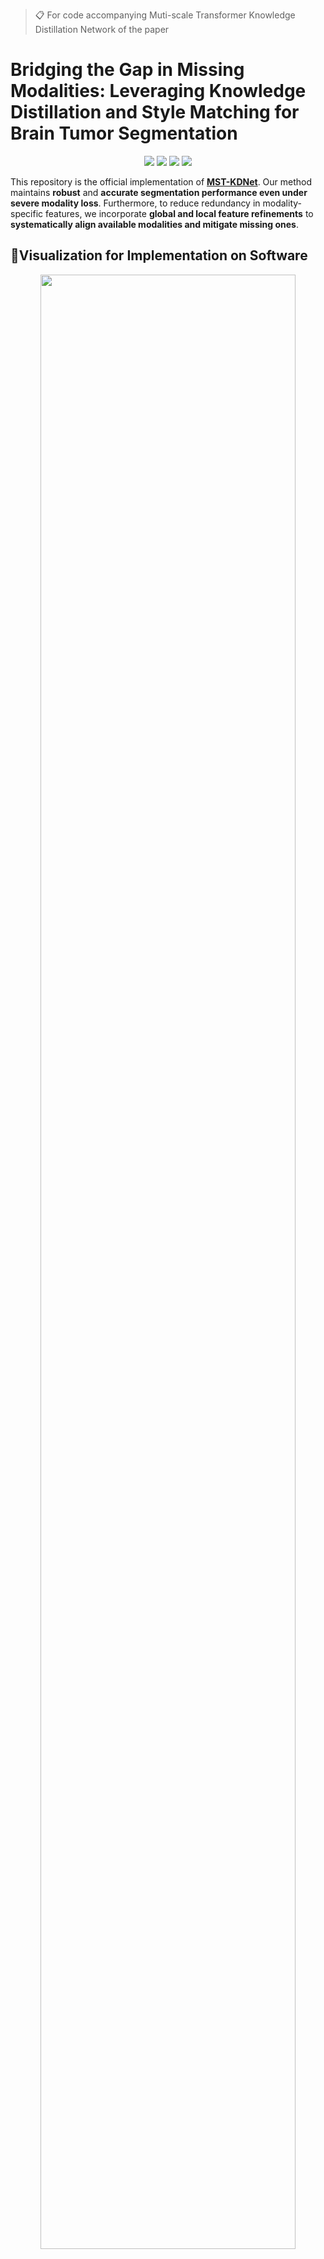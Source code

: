 >📋 For code accompanying Muti-scale Transformer Knowledge Distillation Network of the paper

# Bridging the Gap in Missing Modalities: Leveraging Knowledge Distillation and Style Matching for Brain Tumor Segmentation

<div align="center">

[![](https://img.shields.io/github/stars/Quanato607/MST-KDNet)](https://github.com/Quanato607/MST-KDNet)
[![](https://img.shields.io/github/forks/Quanato607/MST-KDNet)](https://github.com/Quanato607/MST-KDNet)
[![](https://img.shields.io/badge/project-page-red.svg)](https://github.com/Quanato607/MST-KDNet)
[![](https://img.shields.io/badge/arXiv-2403.01427-green.svg)](https://arxiv.org/abs/2030.12345)
</div>

This repository is the official implementation of **[MST-KDNet](https://arxiv.org/abs/2030.12345)**. Our method maintains **robust** and **accurate segmentation performance even under severe modality loss**. Furthermore, to reduce redundancy in modality-specific features, we incorporate **global and local feature refinements** to **systematically align available modalities and mitigate missing ones**.

## 🎥Visualization for Implementation on Software 

<div align="center">
<img src="https://github.com/Quanato607/MST-KDNet/blob/main/imgs/implementation.gif" width="90%">
</div>

## 💡Primary contributions

To overcome the challenges of missing or incomplete MRI modalities in brain tumor segmentation, we propose **MST-KDNet**. This is a novel framework for **cross-modality consistency** and **robust tumor segmentation in 3D medical images based on knowledge distillation and style matching**. Our key contributions are summarized as follows:

1) 🕐 MST-KDNet architecture achieves **efficient segmentation** under **missing modalities** by selectively aligning multi-scale Transformer features. This design effectively bridges modality gaps while preserving tumor boundary details.

2) 🕑 MST-KDNet significantly accelerates **inference**, **requiring only a compact distillation procedure instead of heavy fusion modules**, making it more adaptable to real-world clinical settings.

3) 🕒 We introduce **Global Style Matching Module (GSME)** to harmonize **heterogeneous modality features** and **retain texture consistency** even with severely missing imaging signals, without extra costly training data.

4) 🕓 Extensive experiments on both the **BraTS 2024** and **FeTS 2024 datasets** demonstrate **superior performance** and **robustness** of MST-KDNet, achieving state-of-the-art results especially in scenarios with multiple missing modalities.

## 🧗Proposed method
<br><br>
![](./imgs/fig1.png)
<br><br>

The overall framework of **MST-KDNet**. The Teacher propagation processes all available modalities, while the student propagation accommodates incomplete inputs.

## Table of Contents
- [Requirements](#-Requirements)
- [Training](#-Training)
- [Evaluation](#-Evaluation)
- [Results](#-Results)
- [Contributing](#-Contributing)

## 📝 Requirements

To install requirements:

```setup
pip install -r requirements.txt
```

## 🔥 Training

To train our model in the paper, run this command:

```train
python train.py
```

>📋 Before training, specify the data set and training configuration using the config.xml file

## 📃 Evaluation

To evaluate our model in the paper, run this command:

```eval
python eval.py
```

<br><br>
![](./imgs/fig2.png)
<br><br>

>📋 Comparison of segmentation results under four missing-modality scenarios: (1) all modalities, (2) FLAIR + T1ce + T2, (3) FLAIR + T1ce, and (4) FLAIR only. From left to right, the figure shows T1, T2, T1ce, and FLAIR images; ground-truth labels for two patients; three columns of comparison-study results; three columns of ablation-study results; and our final segmentation. Color legend: WT = red + yellow + green, TC = red + yellow, ET = red.
  
## 🚀 Results

Our model achieves the following performance on :

### [Comparison Experiment on BraTS 2024](https://www.synapse.org/Synapse:syn53708249)
<br><br>
![](./imgs/c1.png)
<br><br>
<br><br>
![](./imgs/c2.png)
<br><br>

<table style="border-collapse: collapse; width:100%; text-align:center;">
  <caption style="margin-bottom:6px;">
    Comparison of Dice score for various state-of-the-art models (BraTS 2024). 
    <span style="color:red;">Red</span> represents the optimal value, 
    and <span style="color:blue;">Blue</span> represents the suboptimal value.
  </caption>
  <!-- 表头部分 -->
  <thead>
    <!-- 第一行：Type 与 FLAIR/T1/T1Gd/T2 多行合并 -->
    <tr>
      <th rowspan="4" style="border:1px solid #000; padding:4px;">Type</th>
      <th rowspan="4" style="border:1px solid #000; padding:4px;">
        FLAIR<br>T1<br>T1Gd<br>T2
      </th>
      <!-- 下方是 16 列圆圈/实心圆符号（分成四行），以及最右的 Avg. 合并四行 -->
      <th style="border:1px solid #000; padding:4px;">&#9675;</th>
      <th style="border:1px solid #000; padding:4px;">&#9675;</th>
      <th style="border:1px solid #000; padding:4px;">&#9675;</th>
      <th style="border:1px solid #000; padding:4px;">&#9679;</th>
      <th style="border:1px solid #000; padding:4px;">&#9675;</th>
      <th style="border:1px solid #000; padding:4px;">&#9675;</th>
      <th style="border:1px solid #000; padding:4px;">&#9679;</th>
      <th style="border:1px solid #000; padding:4px;">&#9675;</th>
      <th style="border:1px solid #000; padding:4px;">&#9679;</th>
      <th style="border:1px solid #000; padding:4px;">&#9679;</th>
      <th style="border:1px solid #000; padding:4px;">&#9679;</th>
      <th style="border:1px solid #000; padding:4px;">&#9679;</th>
      <th style="border:1px solid #000; padding:4px;">&#9679;</th>
      <th style="border:1px solid #000; padding:4px;">&#9675;</th>
      <th style="border:1px solid #000; padding:4px;">&#9679;</th>
      <th rowspan="4" style="border:1px solid #000; padding:4px;">Avg.</th>
    </tr>
    <!-- 第二行 -->
    <tr>
      <th style="border:1px solid #000; padding:4px;">&#9675;</th>
      <th style="border:1px solid #000; padding:4px;">&#9675;</th>
      <th style="border:1px solid #000; padding:4px;">&#9679;</th>
      <th style="border:1px solid #000; padding:4px;">&#9675;</th>
      <th style="border:1px solid #000; padding:4px;">&#9675;</th>
      <th style="border:1px solid #000; padding:4px;">&#9679;</th>
      <th style="border:1px solid #000; padding:4px;">&#9679;</th>
      <th style="border:1px solid #000; padding:4px;">&#9679;</th>
      <th style="border:1px solid #000; padding:4px;">&#9675;</th>
      <th style="border:1px solid #000; padding:4px;">&#9675;</th>
      <th style="border:1px solid #000; padding:4px;">&#9679;</th>
      <th style="border:1px solid #000; padding:4px;">&#9679;</th>
      <th style="border:1px solid #000; padding:4px;">&#9675;</th>
      <th style="border:1px solid #000; padding:4px;">&#9679;</th>
      <th style="border:1px solid #000; padding:4px;">&#9679;</th>
      <th style="border:1px solid #000; padding:4px;">&#9679;</th>
    </tr>
    <!-- 第三行 -->
    <tr>
      <th style="border:1px solid #000; padding:4px;">&#9675;</th>
      <th style="border:1px solid #000; padding:4px;">&#9679;</th>
      <th style="border:1px solid #000; padding:4px;">&#9675;</th>
      <th style="border:1px solid #000; padding:4px;">&#9675;</th>
      <th style="border:1px solid #000; padding:4px;">&#9679;</th>
      <th style="border:1px solid #000; padding:4px;">&#9679;</th>
      <th style="border:1px solid #000; padding:4px;">&#9675;</th>
      <th style="border:1px solid #000; padding:4px;">&#9675;</th>
      <th style="border:1px solid #000; padding:4px;">&#9675;</th>
      <th style="border:1px solid #000; padding:4px;">&#9679;</th>
      <th style="border:1px solid #000; padding:4px;">&#9679;</th>
      <th style="border:1px solid #000; padding:4px;">&#9675;</th>
      <th style="border:1px solid #000; padding:4px;">&#9679;</th>
      <th style="border:1px solid #000; padding:4px;">&#9679;</th>
      <th style="border:1px solid #000; padding:4px;">&#9679;</th>
      <th style="border:1px solid #000; padding:4px;"></th>
    </tr>
    <!-- 第四行 -->
    <tr>
      <th style="border:1px solid #000; padding:4px;">&#9679;</th>
      <th style="border:1px solid #000; padding:4px;">&#9675;</th>
      <th style="border:1px solid #000; padding:4px;">&#9675;</th>
      <th style="border:1px solid #000; padding:4px;">&#9675;</th>
      <th style="border:1px solid #000; padding:4px;">&#9679;</th>
      <th style="border:1px solid #000; padding:4px;">&#9675;</th>
      <th style="border:1px solid #000; padding:4px;">&#9675;</th>
      <th style="border:1px solid #000; padding:4px;">&#9679;</th>
      <th style="border:1px solid #000; padding:4px;">&#9679;</th>
      <th style="border:1px solid #000; padding:4px;">&#9675;</th>
      <th style="border:1px solid #000; padding:4px;">&#9675;</th>
      <th style="border:1px solid #000; padding:4px;">&#9679;</th>
      <th style="border:1px solid #000; padding:4px;">&#9679;</th>
      <th style="border:1px solid #000; padding:4px;">&#9679;</th>
      <th style="border:1px solid #000; padding:4px;">&#9679;</th>
      <th style="border:1px solid #000; padding:4px;"></th>
    </tr>
  </thead>
  
  <!-- 表格内容部分 -->
  <tbody>
    <!-- WT 行数据 -->
    <tr>
      <td style="border:1px solid #000; padding:4px;" rowspan="7">WT</td>
      <td style="border:1px solid #000; padding:4px;">RA-HVED</td>
      <td style="border:1px solid #000; padding:4px;"><span style="color:blue;">75.4</span></td>
      <td style="border:1px solid #000; padding:4px;">51.3</td>
      <td style="border:1px solid #000; padding:4px;">9.5</td>
      <td style="border:1px solid #000; padding:4px;">71.4</td>
      <td style="border:1px solid #000; padding:4px;">
        <span style="color:blue;">77.5</span>
      </td>
      <td style="border:1px solid #000; padding:4px;">53.4</td>
      <td style="border:1px solid #000; padding:4px;">72.9</td>
      <td style="border:1px solid #000; padding:4px;">76.1</td>
      <td style="border:1px solid #000; padding:4px;">80.1</td>
      <td style="border:1px solid #000; padding:4px;">72.9</td>
      <td style="border:1px solid #000; padding:4px;">72.9</td>
      <td style="border:1px solid #000; padding:4px;">80.6</td>
      <td style="border:1px solid #000; padding:4px;">80.4</td>
      <td style="border:1px solid #000; padding:4px;">
        <span style="color:blue;">77.7</span>
      </td>
      <td style="border:1px solid #000; padding:4px;">80.1</td>
      <td style="border:1px solid #000; padding:4px;">68.8</td>
    </tr>
    <tr>
      <td style="border:1px solid #000; padding:4px;">RMBTS</td>
      <td style="border:1px solid #000; padding:4px;">70.1</td>
      <td style="border:1px solid #000; padding:4px;">51.2</td>
      <td style="border:1px solid #000; padding:4px;">51.8</td>
      <td style="border:1px solid #000; padding:4px;">65.0</td>
      <td style="border:1px solid #000; padding:4px;">75.3</td>
      <td style="border:1px solid #000; padding:4px;">60.6</td>
      <td style="border:1px solid #000; padding:4px;">76.4</td>
      <td style="border:1px solid #000; padding:4px;">75.0</td>
      <td style="border:1px solid #000; padding:4px;">77.3</td>
      <td style="border:1px solid #000; padding:4px;">76.0</td>
      <td style="border:1px solid #000; padding:4px;">79.3</td>
      <td style="border:1px solid #000; padding:4px;">79.7</td>
      <td style="border:1px solid #000; padding:4px;">80.3</td>
      <td style="border:1px solid #000; padding:4px;">76.1</td>
      <td style="border:1px solid #000; padding:4px;">80.9</td>
      <td style="border:1px solid #000; padding:4px;">71.7</td>
    </tr>
    <tr>
      <td style="border:1px solid #000; padding:4px;">mmformer</td>
      <td style="border:1px solid #000; padding:4px;">72.6</td>
      <td style="border:1px solid #000; padding:4px;">55.5</td>
      <td style="border:1px solid #000; padding:4px;">61.3</td>
      <td style="border:1px solid #000; padding:4px;">72.7</td>
      <td style="border:1px solid #000; padding:4px;">74.3</td>
      <td style="border:1px solid #000; padding:4px;">65.4</td>
      <td style="border:1px solid #000; padding:4px;">79.2</td>
      <td style="border:1px solid #000; padding:4px;">75.1</td>
      <td style="border:1px solid #000; padding:4px;">79.6</td>
      <td style="border:1px solid #000; padding:4px;">78.3</td>
      <td style="border:1px solid #000; padding:4px;">80.0</td>
      <td style="border:1px solid #000; padding:4px;">80.7</td>
      <td style="border:1px solid #000; padding:4px;">81.0</td>
      <td style="border:1px solid #000; padding:4px;">75.6</td>
      <td style="border:1px solid #000; padding:4px;">81.3</td>
      <td style="border:1px solid #000; padding:4px;">74.2</td>
    </tr>
    <tr>
      <td style="border:1px solid #000; padding:4px;">M2FTrans</td>
      <td style="border:1px solid #000; padding:4px;">72.5</td>
      <td style="border:1px solid #000; padding:4px;">58.8</td>
      <td style="border:1px solid #000; padding:4px;">62.0</td>
      <td style="border:1px solid #000; padding:4px;">73.0</td>
      <td style="border:1px solid #000; padding:4px;">73.9</td>
      <td style="border:1px solid #000; padding:4px;">64.2</td>
      <td style="border:1px solid #000; padding:4px;">77.4</td>
      <td style="border:1px solid #000; padding:4px;">73.6</td>
      <td style="border:1px solid #000; padding:4px;">78.9</td>
      <td style="border:1px solid #000; padding:4px;">77.0</td>
      <td style="border:1px solid #000; padding:4px;">77.3</td>
      <td style="border:1px solid #000; padding:4px;">78.5</td>
      <td style="border:1px solid #000; padding:4px;">79.5</td>
      <td style="border:1px solid #000; padding:4px;">74.2</td>
      <td style="border:1px solid #000; padding:4px;">78.8</td>
      <td style="border:1px solid #000; padding:4px;">73.3</td>
    </tr>
    <tr>
      <td style="border:1px solid #000; padding:4px;">ACN</td>
      <td style="border:1px solid #000; padding:4px;">69.6</td>
      <td style="border:1px solid #000; padding:4px;">58.7</td>
      <td style="border:1px solid #000; padding:4px;">60.1</td>
      <td style="border:1px solid #000; padding:4px;">80.7</td>
      <td style="border:1px solid #000; padding:4px;">71.8</td>
      <td style="border:1px solid #000; padding:4px;">63.6</td>
      <td style="border:1px solid #000; padding:4px;">82.1</td>
      <td style="border:1px solid #000; padding:4px;">72.2</td>
      <td style="border:1px solid #000; padding:4px;">82.3</td>
      <td style="border:1px solid #000; padding:4px;">81.3</td>
      <td style="border:1px solid #000; padding:4px;">82.0</td>
      <td style="border:1px solid #000; padding:4px;">82.8</td>
      <td style="border:1px solid #000; padding:4px;">82.0</td>
      <td style="border:1px solid #000; padding:4px;">72.5</td>
      <td style="border:1px solid #000; padding:4px;">82.5</td>
      <td style="border:1px solid #000; padding:4px;">75.0</td>
    </tr>
    <tr>
      <td style="border:1px solid #000; padding:4px;">SMUNet</td>
      <td style="border:1px solid #000; padding:4px;">75.0</td>
      <td style="border:1px solid #000; padding:4px;">
        <span style="color:blue;">67.9</span>
      </td>
      <td style="border:1px solid #000; padding:4px;">
        <span style="color:blue;">69.6</span>
      </td>
      <td style="border:1px solid #000; padding:4px;">
        <span style="color:blue;">84.2</span>
      </td>
      <td style="border:1px solid #000; padding:4px;">76.7</td>
      <td style="border:1px solid #000; padding:4px;">
        <span style="color:blue;">70.6</span>
      </td>
      <td style="border:1px solid #000; padding:4px;">
        <span style="color:blue;">84.6</span>
      </td>
      <td style="border:1px solid #000; padding:4px;">
        <span style="color:blue;">77.1</span>
      </td>
      <td style="border:1px solid #000; padding:4px;">
        <span style="color:blue;">85.2</span>
      </td>
      <td style="border:1px solid #000; padding:4px;">
        <span style="color:blue;">85.2</span>
      </td>
      <td style="border:1px solid #000; padding:4px;">
        <span style="color:blue;">85.4</span>
      </td>
      <td style="border:1px solid #000; padding:4px;">
        <span style="color:blue;">85.6</span>
      </td>
      <td style="border:1px solid #000; padding:4px;">
        <span style="color:blue;">86.0</span>
      </td>
      <td style="border:1px solid #000; padding:4px;">77.2</td>
      <td style="border:1px solid #000; padding:4px;">
        <span style="color:blue;">86.0</span>
      </td>
      <td style="border:1px solid #000; padding:4px;">
        <span style="color:blue;">79.7</span>
      </td>
    </tr>
    <tr>
      <td style="border:1px solid #000; padding:4px;">MST-KDNet</td>
      <td style="border:1px solid #000; padding:4px;">
        <span style="color:red;">77.2</span>
      </td>
      <td style="border:1px solid #000; padding:4px;">
        <span style="color:red;">72.9</span>
      </td>
      <td style="border:1px solid #000; padding:4px;">
        <span style="color:red;">73.5</span>
      </td>
      <td style="border:1px solid #000; padding:4px;">
        <span style="color:red;">84.7</span>
      </td>
      <td style="border:1px solid #000; padding:4px;">
        <span style="color:red;">79.8</span>
      </td>
      <td style="border:1px solid #000; padding:4px;">
        <span style="color:red;">75.1</span>
      </td>
      <td style="border:1px solid #000; padding:4px;">
        <span style="color:red;">85.7</span>
      </td>
      <td style="border:1px solid #000; padding:4px;">
        <span style="color:red;">79.3</span>
      </td>
      <td style="border:1px solid #000; padding:4px;">
        <span style="color:red;">85.8</span>
      </td>
      <td style="border:1px solid #000; padding:4px;">
        <span style="color:red;">86.4</span>
      </td>
      <td style="border:1px solid #000; padding:4px;">
        <span style="color:red;">86.5</span>
      </td>
      <td style="border:1px solid #000; padding:4px;">
        <span style="color:red;">86.1</span>
      </td>
      <td style="border:1px solid #000; padding:4px;">
        <span style="color:red;">86.9</span>
      </td>
      <td style="border:1px solid #000; padding:4px;">
        <span style="color:red;">80.0</span>
      </td>
      <td style="border:1px solid #000; padding:4px;">
        <span style="color:red;">86.8</span>
      </td>
      <td style="border:1px solid #000; padding:4px;">
        <span style="color:red;">81.8</span>
      </td>
    </tr>
    
    <!-- TC 行数据 -->
    <tr>
      <td style="border:1px solid #000; padding:4px;" rowspan="7">TC</td>
      <td style="border:1px solid #000; padding:4px;">RA-HVED</td>
      <td style="border:1px solid #000; padding:4px;">26.5</td>
      <td style="border:1px solid #000; padding:4px;">54.2</td>
      <td style="border:1px solid #000; padding:4px;">9.4</td>
      <td style="border:1px solid #000; padding:4px;">
        <span style="color:blue;">41.1</span>
      </td>
      <td style="border:1px solid #000; padding:4px;">61.3</td>
      <td style="border:1px solid #000; padding:4px;">54.8</td>
      <td style="border:1px solid #000; padding:4px;">41.9</td>
      <td style="border:1px solid #000; padding:4px;">29.2</td>
      <td style="border:1px solid #000; padding:4px;">40.5</td>
      <td style="border:1px solid #000; padding:4px;">61.9</td>
      <td style="border:1px solid #000; padding:4px;">62.5</td>
      <td style="border:1px solid #000; padding:4px;">43.2</td>
      <td style="border:1px solid #000; padding:4px;">64.0</td>
      <td style="border:1px solid #000; padding:4px;">61.9</td>
      <td style="border:1px solid #000; padding:4px;">65.0</td>
      <td style="border:1px solid #000; padding:4px;">47.8</td>
    </tr>
    <tr>
      <td style="border:1px solid #000; padding:4px;">RMBTS</td>
      <td style="border:1px solid #000; padding:4px;">10.9</td>
      <td style="border:1px solid #000; padding:4px;">36.5</td>
      <td style="border:1px solid #000; padding:4px;">12.6</td>
      <td style="border:1px solid #000; padding:4px;">11.2</td>
      <td style="border:1px solid #000; padding:4px;">40.4</td>
      <td style="border:1px solid #000; padding:4px;">37.6</td>
      <td style="border:1px solid #000; padding:4px;">16.8</td>
      <td style="border:1px solid #000; padding:4px;">15.2</td>
      <td style="border:1px solid #000; padding:4px;">14.5</td>
      <td style="border:1px solid #000; padding:4px;">38.9</td>
      <td style="border:1px solid #000; padding:4px;">40.1</td>
      <td style="border:1px solid #000; padding:4px;">17.4</td>
      <td style="border:1px solid #000; padding:4px;">40.4</td>
      <td style="border:1px solid #000; padding:4px;">40.9</td>
      <td style="border:1px solid #000; padding:4px;">40.6</td>
      <td style="border:1px solid #000; padding:4px;">27.6</td>
    </tr>
    <tr>
      <td style="border:1px solid #000; padding:4px;">mmformer</td>
      <td style="border:1px solid #000; padding:4px;">
        <span style="color:blue;">47.2</span>
      </td>
      <td style="border:1px solid #000; padding:4px;">52.3</td>
      <td style="border:1px solid #000; padding:4px;">
        <span style="color:blue;">44.4</span>
      </td>
      <td style="border:1px solid #000; padding:4px;">33.1</td>
      <td style="border:1px solid #000; padding:4px;">62.6</td>
      <td style="border:1px solid #000; padding:4px;">60.6</td>
      <td style="border:1px solid #000; padding:4px;">
        <span style="color:blue;">49.6</span>
      </td>
      <td style="border:1px solid #000; padding:4px;">
        <span style="color:red;">51.1</span>
      </td>
      <td style="border:1px solid #000; padding:4px;">
        <span style="color:blue;">49.6</span>
      </td>
      <td style="border:1px solid #000; padding:4px;">60.6</td>
      <td style="border:1px solid #000; padding:4px;">64.3</td>
      <td style="border:1px solid #000; padding:4px;">
        <span style="color:blue;">52.6</span>
      </td>
      <td style="border:1px solid #000; padding:4px;">65.5</td>
      <td style="border:1px solid #000; padding:4px;">65.3</td>
      <td style="border:1px solid #000; padding:4px;">67.0</td>
      <td style="border:1px solid #000; padding:4px;">
        <span style="color:blue;">55.1</span>
      </td>
    </tr>
    <tr>
      <td style="border:1px solid #000; padding:4px;">M2FTrans</td>
      <td style="border:1px solid #000; padding:4px;">46.6</td>
      <td style="border:1px solid #000; padding:4px;">53.3</td>
      <td style="border:1px solid #000; padding:4px;">43.3</td>
      <td style="border:1px solid #000; padding:4px;">33.8</td>
      <td style="border:1px solid #000; padding:4px;">60.0</td>
      <td style="border:1px solid #000; padding:4px;">57.7</td>
      <td style="border:1px solid #000; padding:4px;">46.7</td>
      <td style="border:1px solid #000; padding:4px;">48.5</td>
      <td style="border:1px solid #000; padding:4px;">48.3</td>
      <td style="border:1px solid #000; padding:4px;">57.8</td>
      <td style="border:1px solid #000; padding:4px;">60.0</td>
      <td style="border:1px solid #000; padding:4px;">49.6</td>
      <td style="border:1px solid #000; padding:4px;">61.5</td>
      <td style="border:1px solid #000; padding:4px;">60.8</td>
      <td style="border:1px solid #000; padding:4px;">62.0</td>
      <td style="border:1px solid #000; padding:4px;">52.7</td>
    </tr>
    <tr>
      <td style="border:1px solid #000; padding:4px;">ACN</td>
      <td style="border:1px solid #000; padding:4px;">21.2</td>
      <td style="border:1px solid #000; padding:4px;">54.2</td>
      <td style="border:1px solid #000; padding:4px;">19.5</td>
      <td style="border:1px solid #000; padding:4px;">22.5</td>
      <td style="border:1px solid #000; padding:4px;">58.8</td>
      <td style="border:1px solid #000; padding:4px;">57.9</td>
      <td style="border:1px solid #000; padding:4px;">26.1</td>
      <td style="border:1px solid #000; padding:4px;">23.2</td>
      <td style="border:1px solid #000; padding:4px;">26.7</td>
      <td style="border:1px solid #000; padding:4px;">60.0</td>
      <td style="border:1px solid #000; padding:4px;">63.8</td>
      <td style="border:1px solid #000; padding:4px;">28.3</td>
      <td style="border:1px solid #000; padding:4px;">62.6</td>
      <td style="border:1px solid #000; padding:4px;">62.7</td>
      <td style="border:1px solid #000; padding:4px;">64.1</td>
      <td style="border:1px solid #000; padding:4px;">43.4</td>
    </tr>
    <tr>
      <td style="border:1px solid #000; padding:4px;">SMUNet</td>
      <td style="border:1px solid #000; padding:4px;">29.3</td>
      <td style="border:1px solid #000; padding:4px;">
        <span style="color:blue;">64.1</span>
      </td>
      <td style="border:1px solid #000; padding:4px;">28.2</td>
      <td style="border:1px solid #000; padding:4px;">28.8</td>
      <td style="border:1px solid #000; padding:4px;">
        <span style="color:blue;">67.3</span>
      </td>
      <td style="border:1px solid #000; padding:4px;">
        <span style="color:blue;">67.1</span>
      </td>
      <td style="border:1px solid #000; padding:4px;">32.6</td>
      <td style="border:1px solid #000; padding:4px;">31.5</td>
      <td style="border:1px solid #000; padding:4px;">32.5</td>
      <td style="border:1px solid #000; padding:4px;">
        <span style="color:blue;">66.9</span>
      </td>
      <td style="border:1px solid #000; padding:4px;">
        <span style="color:blue;">70.4</span>
      </td>
      <td style="border:1px solid #000; padding:4px;">33.7</td>
      <td style="border:1px solid #000; padding:4px;">
        <span style="color:blue;">69.4</span>
      </td>
      <td style="border:1px solid #000; padding:4px;">
        <span style="color:blue;">69.1</span>
      </td>
      <td style="border:1px solid #000; padding:4px;">
        <span style="color:blue;">69.8</span>
      </td>
      <td style="border:1px solid #000; padding:4px;">50.7</td>
    </tr>
    <tr>
      <td style="border:1px solid #000; padding:4px;">MST-KDNet</td>
      <td style="border:1px solid #000; padding:4px;">
        <span style="color:red;">47.3</span>
      </td>
      <td style="border:1px solid #000; padding:4px;">
        <span style="color:red;">68.3</span>
      </td>
      <td style="border:1px solid #000; padding:4px;">
        <span style="color:red;">44.5</span>
      </td>
      <td style="border:1px solid #000; padding:4px;">
        <span style="color:red;">33.9</span>
      </td>
      <td style="border:1px solid #000; padding:4px;">
        <span style="color:red;">70.3</span>
      </td>
      <td style="border:1px solid #000; padding:4px;">
        <span style="color:red;">71.3</span>
      </td>
      <td style="border:1px solid #000; padding:4px;">
        <span style="color:red;">50.1</span>
      </td>
      <td style="border:1px solid #000; padding:4px;">41.5</td>
      <td style="border:1px solid #000; padding:4px;">
        <span style="color:red;">50.2</span>
      </td>
      <td style="border:1px solid #000; padding:4px;">
        <span style="color:red;">72.0</span>
      </td>
      <td style="border:1px solid #000; padding:4px;">
        <span style="color:red;">74.1</span>
      </td>
      <td style="border:1px solid #000; padding:4px;">
        <span style="color:red;">53.6</span>
      </td>
      <td style="border:1px solid #000; padding:4px;">
        <span style="color:red;">72.5</span>
      </td>
      <td style="border:1px solid #000; padding:4px;">
        <span style="color:red;">72.6</span>
      </td>
      <td style="border:1px solid #000; padding:4px;">
        <span style="color:red;">73.1</span>
      </td>
      <td style="border:1px solid #000; padding:4px;">
        <span style="color:red;">59.5</span>
      </td>
    </tr>

    <!-- ET 行数据 -->
    <tr>
      <td style="border:1px solid #000; padding:4px;" rowspan="7">ET</td>
      <td style="border:1px solid #000; padding:4px;">RA-HVED</td>
      <td style="border:1px solid #000; padding:4px;">35.8</td>
      <td style="border:1px solid #000; padding:4px;">37.8</td>
      <td style="border:1px solid #000; padding:4px;">9.24</td>
      <td style="border:1px solid #000; padding:4px;">
        <span style="color:blue;">39.8</span>
      </td>
      <td style="border:1px solid #000; padding:4px;">42.3</td>
      <td style="border:1px solid #000; padding:4px;">36.6</td>
      <td style="border:1px solid #000; padding:4px;">42.6</td>
      <td style="border:1px solid #000; padding:4px;">43.8</td>
      <td style="border:1px solid #000; padding:4px;">44.4</td>
      <td style="border:1px solid #000; padding:4px;">44.1</td>
      <td style="border:1px solid #000; padding:4px;">43.9</td>
      <td style="border:1px solid #000; padding:4px;">48.4</td>
      <td style="border:1px solid #000; padding:4px;">46.8</td>
      <td style="border:1px solid #000; padding:4px;">40.7</td>
      <td style="border:1px solid #000; padding:4px;">45.9</td>
      <td style="border:1px solid #000; padding:4px;">40.1</td>
    </tr>
    <tr>
      <td style="border:1px solid #000; padding:4px;">RMBTS</td>
      <td style="border:1px solid #000; padding:4px;">7.9</td>
      <td style="border:1px solid #000; padding:4px;">37.8</td>
      <td style="border:1px solid #000; padding:4px;">10.0</td>
      <td style="border:1px solid #000; padding:4px;">8.2</td>
      <td style="border:1px solid #000; padding:4px;">41.9</td>
      <td style="border:1px solid #000; padding:4px;">40.1</td>
      <td style="border:1px solid #000; padding:4px;">13.1</td>
      <td style="border:1px solid #000; padding:4px;">11.8</td>
      <td style="border:1px solid #000; padding:4px;">10.8</td>
      <td style="border:1px solid #000; padding:4px;">40.6</td>
      <td style="border:1px solid #000; padding:4px;">43.5</td>
      <td style="border:1px solid #000; padding:4px;">14.0</td>
      <td style="border:1px solid #000; padding:4px;">42.3</td>
      <td style="border:1px solid #000; padding:4px;">44.1</td>
      <td style="border:1px solid #000; padding:4px;">55.2</td>
      <td style="border:1px solid #000; padding:4px;">28.1</td>
    </tr>
    <tr>
      <td style="border:1px solid #000; padding:4px;">mmformer</td>
      <td style="border:1px solid #000; padding:4px;">44.9</td>
      <td style="border:1px solid #000; padding:4px;">50.5</td>
      <td style="border:1px solid #000; padding:4px;">
        <span style="color:blue;">42.3</span>
      </td>
      <td style="border:1px solid #000; padding:4px;">31.4</td>
      <td style="border:1px solid #000; padding:4px;">61.3</td>
      <td style="border:1px solid #000; padding:4px;">59.0</td>
      <td style="border:1px solid #000; padding:4px;">45.3</td>
      <td style="border:1px solid #000; padding:4px;">
        <span style="color:blue;">49.4</span>
      </td>
      <td style="border:1px solid #000; padding:4px;">46.6</td>
      <td style="border:1px solid #000; padding:4px;">59.3</td>
      <td style="border:1px solid #000; padding:4px;">63.0</td>
      <td style="border:1px solid #000; padding:4px;">49.6</td>
      <td style="border:1px solid #000; padding:4px;">63.6</td>
      <td style="border:1px solid #000; padding:4px;">64.2</td>
      <td style="border:1px solid #000; padding:4px;">65.7</td>
      <td style="border:1px solid #000; padding:4px;">53.1</td>
    </tr>
    <tr>
      <td style="border:1px solid #000; padding:4px;">M2FTrans</td>
      <td style="border:1px solid #000; padding:4px;">
        <span style="color:blue;">47.1</span>
      </td>
      <td style="border:1px solid #000; padding:4px;">54.2</td>
      <td style="border:1px solid #000; padding:4px;">
        <span style="color:red;">44.6</span>
      </td>
      <td style="border:1px solid #000; padding:4px;">34.0</td>
      <td style="border:1px solid #000; padding:4px;">62.6</td>
      <td style="border:1px solid #000; padding:4px;">60.0</td>
      <td style="border:1px solid #000; padding:4px;">
        <span style="color:blue;">47.5</span>
      </td>
      <td style="border:1px solid #000; padding:4px;">
        <span style="color:blue;">49.4</span>
      </td>
      <td style="border:1px solid #000; padding:4px;">
        <span style="color:blue;">49.3</span>
      </td>
      <td style="border:1px solid #000; padding:4px;">60.2</td>
      <td style="border:1px solid #000; padding:4px;">62.7</td>
      <td style="border:1px solid #000; padding:4px;">
        <span style="color:blue;">50.4</span>
      </td>
      <td style="border:1px solid #000; padding:4px;">64.5</td>
      <td style="border:1px solid #000; padding:4px;">63.4</td>
      <td style="border:1px solid #000; padding:4px;">65.0</td>
      <td style="border:1px solid #000; padding:4px;">
        <span style="color:blue;">54.3</span>
      </td>
    </tr>
    <tr>
      <td style="border:1px solid #000; padding:4px;">ACN</td>
      <td style="border:1px solid #000; padding:4px;">18.0</td>
      <td style="border:1px solid #000; padding:4px;">55.2</td>
      <td style="border:1px solid #000; padding:4px;">16.9</td>
      <td style="border:1px solid #000; padding:4px;">19.6</td>
      <td style="border:1px solid #000; padding:4px;">59.8</td>
      <td style="border:1px solid #000; padding:4px;">59.6</td>
      <td style="border:1px solid #000; padding:4px;">22.2</td>
      <td style="border:1px solid #000; padding:4px;">19.2</td>
      <td style="border:1px solid #000; padding:4px;">22.4</td>
      <td style="border:1px solid #000; padding:4px;">60.8</td>
      <td style="border:1px solid #000; padding:4px;">65.1</td>
      <td style="border:1px solid #000; padding:4px;">23.9</td>
      <td style="border:1px solid #000; padding:4px;">64.0</td>
      <td style="border:1px solid #000; padding:4px;">64.3</td>
      <td style="border:1px solid #000; padding:4px;">65.9</td>
      <td style="border:1px solid #000; padding:4px;">42.5</td>
    </tr>
    <tr>
      <td style="border:1px solid #000; padding:4px;">SMUNet</td>
      <td style="border:1px solid #000; padding:4px;">25.5</td>
      <td style="border:1px solid #000; padding:4px;">
        <span style="color:blue;">64.8</span>
      </td>
      <td style="border:1px solid #000; padding:4px;">25.0</td>
      <td style="border:1px solid #000; padding:4px;">25.1</td>
      <td style="border:1px solid #000; padding:4px;">
        <span style="color:blue;">67.9</span>
      </td>
      <td style="border:1px solid #000; padding:4px;">
        <span style="color:blue;">68.1</span>
      </td>
      <td style="border:1px solid #000; padding:4px;">28.6</td>
      <td style="border:1px solid #000; padding:4px;">27.6</td>
      <td style="border:1px solid #000; padding:4px;">28.6</td>
      <td style="border:1px solid #000; padding:4px;">
        <span style="color:blue;">67.9</span>
      </td>
      <td style="border:1px solid #000; padding:4px;">
        <span style="color:blue;">70.6</span>
      </td>
      <td style="border:1px solid #000; padding:4px;">29.7</td>
      <td style="border:1px solid #000; padding:4px;">
        <span style="color:blue;">69.8</span>
      </td>
      <td style="border:1px solid #000; padding:4px;">
        <span style="color:blue;">70.1</span>
      </td>
      <td style="border:1px solid #000; padding:4px;">
        <span style="color:blue;">70.8</span>
      </td>
      <td style="border:1px solid #000; padding:4px;">49.3</td>
    </tr>
    <tr>
      <td style="border:1px solid #000; padding:4px;">MST-KDNet</td>
      <td style="border:1px solid #000; padding:4px;">
        <span style="color:red;">48.3</span>
      </td>
      <td style="border:1px solid #000; padding:4px;">
        <span style="color:red;">68.6</span>
      </td>
      <td style="border:1px solid #000; padding:4px;">32.0</td>
      <td style="border:1px solid #000; padding:4px;">
        <span style="color:red;">40.6</span>
      </td>
      <td style="border:1px solid #000; padding:4px;">
        <span style="color:red;">70.0</span>
      </td>
      <td style="border:1px solid #000; padding:4px;">
        <span style="color:red;">72.3</span>
      </td>
      <td style="border:1px solid #000; padding:4px;">
        <span style="color:red;">48.5</span>
      </td>
      <td style="border:1px solid #000; padding:4px;">
        <span style="color:red;">50.1</span>
      </td>
      <td style="border:1px solid #000; padding:4px;">
        <span style="color:red;">51.1</span>
      </td>
      <td style="border:1px solid #000; padding:4px;">
        <span style="color:red;">72.4</span>
      </td>
      <td style="border:1px solid #000; padding:4px;">
        <span style="color:red;">74.9</span>
      </td>
      <td style="border:1px solid #000; padding:4px;">
        <span style="color:red;">52.5</span>
      </td>
      <td style="border:1px solid #000; padding:4px;">
        <span style="color:red;">72.8</span>
      </td>
      <td style="border:1px solid #000; padding:4px;">
        <span style="color:red;">73.1</span>
      </td>
      <td style="border:1px solid #000; padding:4px;">
        <span style="color:red;">73.9</span>
      </td>
      <td style="border:1px solid #000; padding:4px;">
        <span style="color:red;">59.8</span>
      </td>
    </tr>
  </tbody>
</table>


### [Comparison Experiment on FeTS 2024](https://www.synapse.org/Synapse:syn53708249)
<br><br>
![](./imgs/c3.png)
<br><br>
<br><br>
![](./imgs/c4.png)
<br><br>

### Ablation Experiment on BraTS 2024 & FeTS 2024
<br><br>
![](./imgs/a1.png)
<br><br>

<table align="center" style="border-collapse: collapse; width:100%; text-align:center;">
  <thead>
    <tr>
      <!-- 第一行表头，Method 占两行，其余列分别合并三列Dice和三列HD95 -->
      <th rowspan="2" style="border:1px solid #000; padding:4px;">Method</th>
      <th colspan="3" style="border:1px solid #000; padding:4px;">Average Dice Score (%)</th>
      <th colspan="3" style="border:1px solid #000; padding:4px;">Average HD95 Score (mm)</th>
    </tr>
    <tr>
      <!-- 第二行表头：WT, TC, ET, 以及对应HD95的WT, TC, ET -->
      <th style="border:1px solid #000; padding:4px;">WT</th>
      <th style="border:1px solid #000; padding:4px;">TC</th>
      <th style="border:1px solid #000; padding:4px;">ET</th>
      <th style="border:1px solid #000; padding:4px;">WT</th>
      <th style="border:1px solid #000; padding:4px;">TC</th>
      <th style="border:1px solid #000; padding:4px;">ET</th>
    </tr>
  </thead>
  <tbody>
    <!-- 下面每行对应一组数据 -->
    <tr>
      <td style="border:1px solid #000; padding:4px;">RA-HVED</td>
      <td style="border:1px solid #000; padding:4px;">69.7</td>
      <td style="border:1px solid #000; padding:4px;">60.0</td>
      <td style="border:1px solid #000; padding:4px;">50.9</td>
      <td style="border:1px solid #000; padding:4px;">22.0</td>
      <td style="border:1px solid #000; padding:4px;">20.6</td>
      <td style="border:1px solid #000; padding:4px;">19.8</td>
    </tr>
    <tr>
      <td style="border:1px solid #000; padding:4px;">RMBTS</td>
      <td style="border:1px solid #000; padding:4px;">75.2</td>
      <td style="border:1px solid #000; padding:4px;">60.4</td>
      <td style="border:1px solid #000; padding:4px;">65.6</td>
      <td style="border:1px solid #000; padding:4px;">8.6</td>
      <td style="border:1px solid #000; padding:4px;">25.2</td>
      <td style="border:1px solid #000; padding:4px;">19.1</td>
    </tr>
    <tr>
      <td style="border:1px solid #000; padding:4px;">mmformer</td>
      <td style="border:1px solid #000; padding:4px;">68.9</td>
      <td style="border:1px solid #000; padding:4px;">54.6</td>
      <td style="border:1px solid #000; padding:4px;">48.6</td>
      <td style="border:1px solid #000; padding:4px;">26.7</td>
      <td style="border:1px solid #000; padding:4px;">27.5</td>
      <td style="border:1px solid #000; padding:4px;">34.0</td>
    </tr>
    <tr>
      <td style="border:1px solid #000; padding:4px;">M2FTrans</td>
      <td style="border:1px solid #000; padding:4px;">82.0</td>
      <td style="border:1px solid #000; padding:4px;">74.3</td>
      <td style="border:1px solid #000; padding:4px;">63.0</td>
      <td style="border:1px solid #000; padding:4px;">26.5</td>
      <td style="border:1px solid #000; padding:4px;">14.8</td>
      <td style="border:1px solid #000; padding:4px;">20.8</td>
    </tr>
    <tr>
      <td style="border:1px solid #000; padding:4px;">ACN</td>
      <td style="border:1px solid #000; padding:4px;">84.9</td>
      <td style="border:1px solid #000; padding:4px;">78.8</td>
      <td style="border:1px solid #000; padding:4px;">67.3</td>
      <td style="border:1px solid #000; padding:4px;">8.5</td>
      <td style="border:1px solid #000; padding:4px;">8.4</td>
      <td style="border:1px solid #000; padding:4px;">16.5</td>
    </tr>
    <tr>
      <td style="border:1px solid #000; padding:4px;">SMUNet</td>
      <td style="border:1px solid #000; padding:4px;"><span style="color:blue;">87.5</span></td>
      <td style="border:1px solid #000; padding:4px;"><span style="color:blue;">82.9</span></td>
      <td style="border:1px solid #000; padding:4px;"><span style="color:blue;">72.1</span></td>
      <td style="border:1px solid #000; padding:4px;"><span style="color:blue;">6.4</span></td>
      <td style="border:1px solid #000; padding:4px;"><span style="color:blue;">6.3</span></td>
      <td style="border:1px solid #000; padding:4px;"><span style="color:blue;">5.5</span></td>
    </tr>
    <tr>
      <td style="border:1px solid #000; padding:4px;">MST-KDNet</td>
      <td style="border:1px solid #000; padding:4px;"><span style="color:red;">88.4</span></td>
      <td style="border:1px solid #000; padding:4px;"><span style="color:red;">84.3</span></td>
      <td style="border:1px solid #000; padding:4px;"><span style="color:red;">73.4</span></td>
      <td style="border:1px solid #000; padding:4px;"><span style="color:red;">5.9</span></td>
      <td style="border:1px solid #000; padding:4px;"><span style="color:red;">5.7</span></td>
      <td style="border:1px solid #000; padding:4px;"><span style="color:red;">5.4</span></td>
    </tr>
  </tbody>
</table>


## 🤝 Contributing

>📋 Pick a licence and describe how to contribute to your code repository. 
